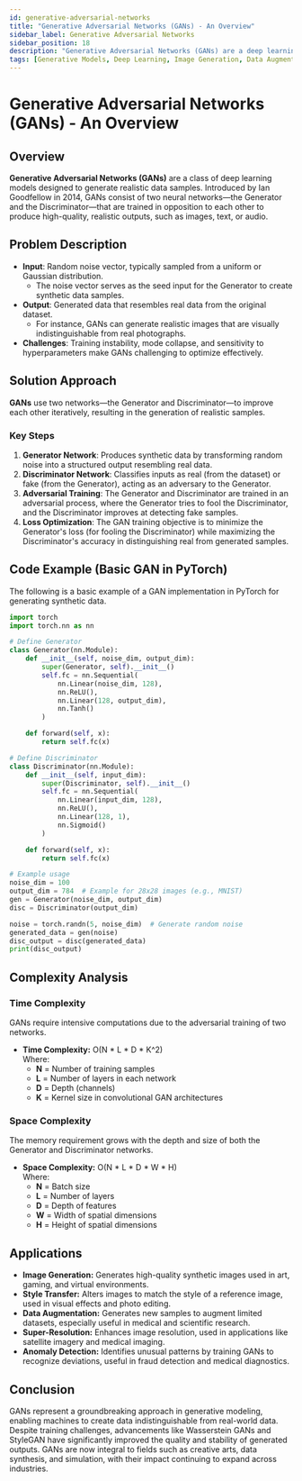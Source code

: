 ```yaml
---
id: generative-adversarial-networks
title: "Generative Adversarial Networks (GANs) - An Overview"
sidebar_label: Generative Adversarial Networks
sidebar_position: 18
description: "Generative Adversarial Networks (GANs) are a deep learning model that generate new data samples by training two neural networks in opposition. They are widely used in tasks such as image generation, style transfer, and data augmentation."
tags: [Generative Models, Deep Learning, Image Generation, Data Augmentation, GAN]
---
```


# Generative Adversarial Networks (GANs) - An Overview

## Overview
**Generative Adversarial Networks (GANs)** are a class of deep learning models designed to generate realistic data samples. Introduced by Ian Goodfellow in 2014, GANs consist of two neural networks—the Generator and the Discriminator—that are trained in opposition to each other to produce high-quality, realistic outputs, such as images, text, or audio.

## Problem Description
- **Input**: Random noise vector, typically sampled from a uniform or Gaussian distribution.
  - The noise vector serves as the seed input for the Generator to create synthetic data samples.
- **Output**: Generated data that resembles real data from the original dataset.
  - For instance, GANs can generate realistic images that are visually indistinguishable from real photographs.
- **Challenges**: Training instability, mode collapse, and sensitivity to hyperparameters make GANs challenging to optimize effectively.

## Solution Approach
**GANs** use two networks—the Generator and Discriminator—to improve each other iteratively, resulting in the generation of realistic samples.

### Key Steps
1. **Generator Network**: Produces synthetic data by transforming random noise into a structured output resembling real data.
2. **Discriminator Network**: Classifies inputs as real (from the dataset) or fake (from the Generator), acting as an adversary to the Generator.
3. **Adversarial Training**: The Generator and Discriminator are trained in an adversarial process, where the Generator tries to fool the Discriminator, and the Discriminator improves at detecting fake samples.
4. **Loss Optimization**: The GAN training objective is to minimize the Generator's loss (for fooling the Discriminator) while maximizing the Discriminator's accuracy in distinguishing real from generated samples.

## Code Example (Basic GAN in PyTorch)
The following is a basic example of a GAN implementation in PyTorch for generating synthetic data.

```python
import torch
import torch.nn as nn

# Define Generator
class Generator(nn.Module):
    def __init__(self, noise_dim, output_dim):
        super(Generator, self).__init__()
        self.fc = nn.Sequential(
            nn.Linear(noise_dim, 128),
            nn.ReLU(),
            nn.Linear(128, output_dim),
            nn.Tanh()
        )

    def forward(self, x):
        return self.fc(x)

# Define Discriminator
class Discriminator(nn.Module):
    def __init__(self, input_dim):
        super(Discriminator, self).__init__()
        self.fc = nn.Sequential(
            nn.Linear(input_dim, 128),
            nn.ReLU(),
            nn.Linear(128, 1),
            nn.Sigmoid()
        )

    def forward(self, x):
        return self.fc(x)

# Example usage
noise_dim = 100
output_dim = 784  # Example for 28x28 images (e.g., MNIST)
gen = Generator(noise_dim, output_dim)
disc = Discriminator(output_dim)

noise = torch.randn(5, noise_dim)  # Generate random noise
generated_data = gen(noise)
disc_output = disc(generated_data)
print(disc_output)
```
## Complexity Analysis

### Time Complexity
GANs require intensive computations due to the adversarial training of two networks.

- **Time Complexity:** O(N * L * D * K^2)  
  Where:
  - **N** = Number of training samples
  - **L** = Number of layers in each network
  - **D** = Depth (channels)
  - **K** = Kernel size in convolutional GAN architectures

### Space Complexity
The memory requirement grows with the depth and size of both the Generator and Discriminator networks.

- **Space Complexity:** O(N * L * D * W * H)  
  Where:
  - **N** = Batch size
  - **L** = Number of layers
  - **D** = Depth of features
  - **W** = Width of spatial dimensions
  - **H** = Height of spatial dimensions

## Applications
- **Image Generation:** Generates high-quality synthetic images used in art, gaming, and virtual environments.
- **Style Transfer:** Alters images to match the style of a reference image, used in visual effects and photo editing.
- **Data Augmentation:** Generates new samples to augment limited datasets, especially useful in medical and scientific research.
- **Super-Resolution:** Enhances image resolution, used in applications like satellite imagery and medical imaging.
- **Anomaly Detection:** Identifies unusual patterns by training GANs to recognize deviations, useful in fraud detection and medical diagnostics.

## Conclusion
GANs represent a groundbreaking approach in generative modeling, enabling machines to create data indistinguishable from real-world data. Despite training challenges, advancements like Wasserstein GANs and StyleGAN have significantly improved the quality and stability of generated outputs. GANs are now integral to fields such as creative arts, data synthesis, and simulation, with their impact continuing to expand across industries.
